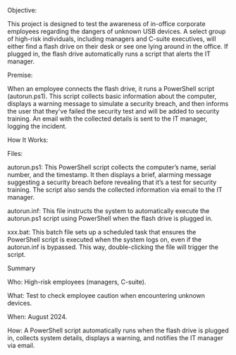 Objective:

This project is designed to test the awareness of in-office corporate employees regarding the dangers of unknown USB devices. 
A select group of high-risk individuals, including managers and C-suite executives, will either find a flash drive on their desk
or see one lying around in the office. If plugged in, the flash drive automatically runs a script that alerts the IT manager.  

Premise: 

When an employee connects the flash drive, it runs a PowerShell script (autorun.ps1). This script collects basic information about
the computer, displays a warning message to simulate a security breach, and then informs the user that they've failed the security
test and will be added to security training. An email with the collected details is sent to the IT manager, logging the incident.  

How It Works:

Files:

autorun.ps1: This PowerShell script collects the computer’s name, serial number, and the timestamp. It then displays a brief, alarming
message suggesting a security breach before revealing that it’s a test for security training. The script also sends the collected 
information via email to the IT manager. 

autorun.inf: This file instructs the system to automatically execute the autorun.ps1 script using PowerShell when the flash drive is 
plugged in. 

xxx.bat: This batch file sets up a scheduled task that ensures the PowerShell script is executed when the system logs on, 
even if the autorun.inf is bypassed. This way, double-clicking the file will trigger the script. 

Summary  

Who: High-risk employees (managers, C-suite).

What: Test to check employee caution when encountering unknown devices. 

When: August 2024. 

How: A PowerShell script automatically runs when the flash drive is plugged in, collects system details, displays a warning,
and notifies the IT manager via email.
